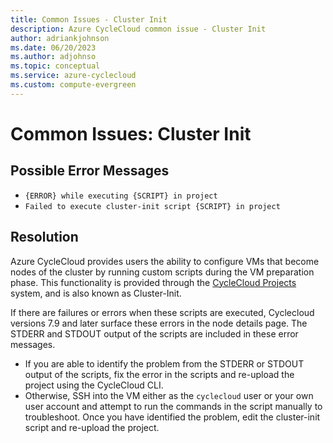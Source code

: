 ```yaml
---
title: Common Issues - Cluster Init
description: Azure CycleCloud common issue - Cluster Init
author: adriankjohnson
ms.date: 06/20/2023
ms.author: adjohnso
ms.topic: conceptual
ms.service: azure-cyclecloud
ms.custom: compute-evergreen
---
```



# Common Issues: Cluster Init

## Possible Error Messages

- `{ERROR} while executing {SCRIPT} in project`
- `Failed to execute cluster-init script {SCRIPT} in project`

## Resolution

Azure CycleCloud provides users the ability to configure VMs that become nodes of the cluster by running custom scripts during the VM preparation phase. This functionality is provided through the [CycleCloud Projects](~/how-to/projects.md) system, and is also known as Cluster-Init.

If there are failures or errors when these scripts are executed, Cyclecloud versions 7.9 and later surface these errors in the node details page. The STDERR and STDOUT output of the scripts are included in these error messages. 

- If you are able to identify the problem from the STDERR or STDOUT output of the scripts, fix the error in the scripts and re-upload the project using the CycleCloud CLI.
- Otherwise, SSH into the VM either as the `cyclecloud` user or your own user account and attempt to run the commands in the script manually to troubleshoot. Once you have identified the problem, edit the cluster-init script and re-upload the project.
